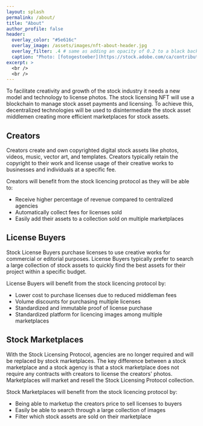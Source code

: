 ```yaml
---
layout: splash
permalink: /about/
title: "About"
author_profile: false
header:
  overlay_color: "#5e616c"
  overlay_image: /assets/images/nft-about-header.jpg
  overlay_filter: .4 # same as adding an opacity of 0.2 to a black background
  caption: "Photo: [fotogestoeber](https://stock.adobe.com/ca/contributor/201123473/fotogestoeber)"
excerpt: >
  <br />
  <br />
---
```


To facilitate creativity and growth of the stock industry it needs a new model and technology to license photos.  The stock licensing NFT will use a blockchain to manage stock asset payments and licensing.  To achieve this, decentralized technologies will be used to disintermediate the stock asset middlemen creating more efficient marketplaces for stock assets.

## Creators
Creators create and own copyrighted digital stock assets like photos, videos, music, vector art, and templates.  Creators typically retain the copyright to their work and license usage of their creative works to businesses and individuals at a specific fee.  

Creators will benefit from the stock licencing protocol as they will be able to:
- Receive higher percentage of revenue compared to centralized agencies
- Automatically collect fees for licenses sold
- Easily add their assets to a collection sold on multiple marketplaces

## License Buyers
Stock License Buyers purchase licenses to use creative works for commercial or editorial purposes.  License Buyers typically prefer to search a large collection of stock assets to quickly find the best assets for their project within a specific budget.

License Buyers will benefit from the stock licencing protocol by:
- Lower cost to purchase licenses due to reduced middleman fees
- Volume discounts for purchasing multiple licenses
- Standardized and immutable proof of license purchase
- Standardized platform for licencing images among multiple marketplaces

## Stock Marketplaces
With the Stock Licensing Protocol, agencies are no longer required and will be replaced by stock marketplaces.  The key difference between a stock marketplace and a stock agency is that a stock marketplace does not require any contracts with creators to license the creators' photos.  Marketplaces will market and resell the Stock Licensing Protocol collection.

Stock Marketplaces will benefit from the stock licencing protocol by:
- Being able to marketup the creators price to sell licenses to buyers
- Easily be able to search through a large collection of images
- Filter which stock assets are sold on their marketplace
